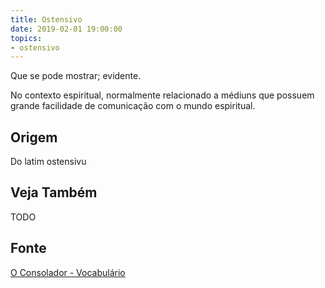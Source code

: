 ```yaml
---
title: Ostensivo
date: 2019-02-01 19:00:00
topics:
- ostensivo
---
```


Que se pode mostrar; evidente. 

No contexto espiritual, normalmente relacionado a médiuns que possuem grande
facilidade de comunicação com o mundo espiritual.

## Origem
Do latim ostensivu

## Veja Também
TODO

## Fonte
[O Consolador - Vocabulário](http://www.oconsolador.com.br/linkfixo/vocabulario/principal.html)
